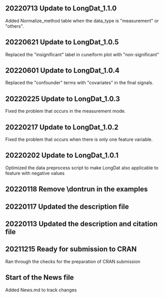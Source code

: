 ## 20220713 Update to LongDat_1.1.0
Added Normalize_method table when the data_type is "measurement" or "others". 

## 20220621 Update to LongDat_1.0.5
Replaced the "insignificant" label in cuneiform plot with "non-significant"

## 20220601 Update to LongDat_1.0.4
Replaced the "confounder" terms with "covariates" in the final signals.

## 20220225 Update to LongDat_1.0.3
Fixed the problem that occurs in the measurement mode.

## 20220217 Update to LongDat_1.0.2
Fixed the problem that occurs when there is only one feature variable.

## 20220202 Update to LongDat_1.0.1
Optimized the data preprocess script to make LongDat also applicable to feature with negative values

## 20220118 Remove \dontrun in the examples

## 20220117 Updated the description file

## 20220113 Updated the description and citation file

## 20211215 Ready for submission to CRAN
Ran through the checks for the preparation of CRAN submission

## Start of the News file
Added News.md to track changes
